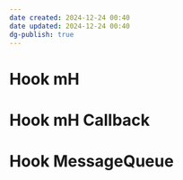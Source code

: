 ```yaml
---
date created: 2024-12-24 00:40
date updated: 2024-12-24 00:40
dg-publish: true
---
```


# Hook mH

# Hook mH Callback

# Hook MessageQueue
